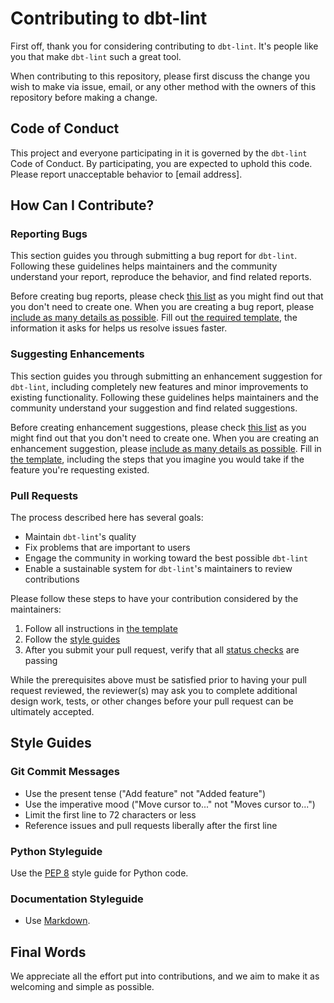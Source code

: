 # Contributing to dbt-lint

First off, thank you for considering contributing to `dbt-lint`. It's people like you that make `dbt-lint` such a great tool.

When contributing to this repository, please first discuss the change you wish to make via issue, email, or any other method with the owners of this repository before making a change.

## Code of Conduct

This project and everyone participating in it is governed by the `dbt-lint` Code of Conduct. By participating, you are expected to uphold this code. Please report unacceptable behavior to [email address].

## How Can I Contribute?

### Reporting Bugs

This section guides you through submitting a bug report for `dbt-lint`. Following these guidelines helps maintainers and the community understand your report, reproduce the behavior, and find related reports.

Before creating bug reports, please check [this list](https://github.com/rawlsy-py/dbt-lint/issues) as you might find out that you don't need to create one. When you are creating a bug report, please [include as many details as possible](https://github.com/rawlsy-py/dbt-lint/issues/new?template=bug_report.md). Fill out [the required template](https://github.com/rawlsy-py/dbt-lint/tree/main/.github/ISSUE_TEMPLATE), the information it asks for helps us resolve issues faster.

### Suggesting Enhancements

This section guides you through submitting an enhancement suggestion for `dbt-lint`, including completely new features and minor improvements to existing functionality. Following these guidelines helps maintainers and the community understand your suggestion and find related suggestions.

Before creating enhancement suggestions, please check [this list](https://github.com/rawlsy-py/dbt-lint/issues) as you might find out that you don't need to create one. When you are creating an enhancement suggestion, please [include as many details as possible](https://github.com/rawlsy-py/dbt-lint/issues/new?template=feature_request.md). Fill in [the template](https://github.com/rawlsy-py/dbt-lint/tree/main/.github/ISSUE_TEMPLATE), including the steps that you imagine you would take if the feature you're requesting existed.

### Pull Requests

The process described here has several goals:

- Maintain `dbt-lint`'s quality
- Fix problems that are important to users
- Engage the community in working toward the best possible `dbt-lint`
- Enable a sustainable system for `dbt-lint`'s maintainers to review contributions

Please follow these steps to have your contribution considered by the maintainers:

1. Follow all instructions in [the template](https://github.com/rawlsy-py/dbt-lint/tree/main/.github/PULL_REQUEST_TEMPLATE)
2. Follow the [style guides](#style-guides)
3. After you submit your pull request, verify that all [status checks](https://help.github.com/articles/about-status-checks/) are passing

While the prerequisites above must be satisfied prior to having your pull request reviewed, the reviewer(s) may ask you to complete additional design work, tests, or other changes before your pull request can be ultimately accepted.

## Style Guides

### Git Commit Messages

- Use the present tense ("Add feature" not "Added feature")
- Use the imperative mood ("Move cursor to..." not "Moves cursor to...")
- Limit the first line to 72 characters or less
- Reference issues and pull requests liberally after the first line

### Python Styleguide

Use the [PEP 8](https://www.python.org/dev/peps/pep-0008/) style guide for Python code.

### Documentation Styleguide

- Use [Markdown](https://daringfireball.net/projects/markdown/).

## Final Words

We appreciate all the effort put into contributions, and we aim to make it as welcoming and simple as possible.
